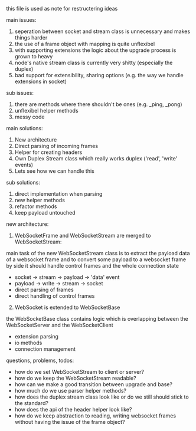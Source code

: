 this file is used as note for restructering ideas

main issues:
1. seperation between socket and stream class is unnecessary and makes things harder
2. the use of a frame object with mapping is quite unflexibel
3. with supporting extensions the logic about the upgrade process is grown to heavy
4. node's native stream class is currently very shitty (especially the duplex)
5. bad support for extensibility, sharing options (e.g. the way we handle extensions in socket)

sub issues:
1. there are methods where there shouldn't be ones (e.g. _ping, _pong)
2. unflexibel helper methods
3. messy code


main solutions:
1. New architecture
2. Direct parsing of incoming frames
3. Helper for creating headers
4. Own Duplex Stream class which really works duplex ('read', 'write' events)
5. Lets see how we can handle this 

sub solutions:
1. direct implementation when parsing
2. new helper methods
3. refactor methods
4. keep payload untouched

new architecture:
1. WebSocketFrame and WebSocketStream are merged to WebSocketStream:

main task of the new WebSocketStream class is to extract the payload data of a 
websocket frame and to convert some payload to a websocket frame by side it
should handle control frames and the whole connection state

- socket -> stream -> payload -> 'data' event
- payload -> write -> stream -> socket
- direct parsing of frames
- direct handling of control frames


2. WebSocket is extended to WebSocketBase

the WebSocketBase class contains logic which is overlapping between
the WebSocketServer and the WebSocketClient

- extension parsing
- io methods
- connection management



questions, problems, todos:
- how do we set WebSocketStream to client or server?
- how do we keep the WebSocketStream readable?
- how can we make a good transition between upgrade and base?
- how much do we use parser helper methods?
- how does the duplex stream class look like or do we still should stick to the standard?
- how does the api of the header helper look like?
- how do we keep abstraction to reading, writing websocket frames without having the issue of the frame object?